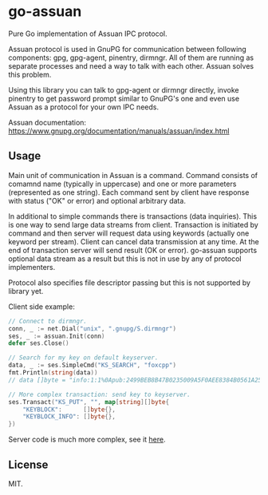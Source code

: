 go-assuan
===========

Pure Go implementation of Assuan IPC protocol.

Assuan protocol is used in GnuPG for communication between following
components: gpg, gpg-agent, pinentry, dirmngr. All of them are running as
separate processes and need a way to talk with each other. Assuan solves this
problem. 

Using this library you can talk to gpg-agent or dirmngr directly, invoke
pinentry to get password prompt similar to GnuPG's one and even use Assuan as a
protocol for your own IPC needs.

Assuan documentation: https://www.gnupg.org/documentation/manuals/assuan/index.html

Usage
-------

Main unit of communication in Assuan is a command. Command consists of comamnd
name (typically in uppercase) and one or more parameters (represented as one
string). Each command sent by client have response with status ("OK" or error)
and optional arbitrary data. 

In additional to simple commands there is transactions (data inquiries).
This is one way to send large data streams from client. Transaction is
initiated by command and then server will request data using keywords (actually
one keyword per stream). Client can cancel data transmission at any time. At
the end of transaction server will send result (OK or error). go-assuan supports
optional data stream as a result but this is not in use by any of protocol
implementers.

Protocol also specifies file descriptor passing but this is not supported by
library yet.

Client side example:
```go
// Connect to dirmngr.
conn, _ := net.Dial("unix", ".gnupg/S.dirmngr")
ses, _ := assuan.Init(conn)
defer ses.Close()

// Search for my key on default keyserver.
data, _ := ses.SimpleCmd("KS_SEARCH", "foxcpp")
fmt.Println(string(data))
// data []byte = "info:1:1%0Apub:2499BEB8B47B0235009A5F0AEE8384B0561A25AF:..."

// More complex transaction: send key to keyserver.
ses.Transact("KS_PUT", "", map[string][]byte{
	"KEYBLOCK":      []byte{},
	"KEYBLOCK_INFO": []byte{},
})
```

Server code is much more complex, see it [here](server/server_test.go).

License
---------

MIT.
